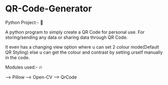 # QR-Code-Generator

Python Project:- 🐍

A python program to simply create a QR Code for personal use.
For storing/sending any data or sharing data through QR Code.


It even has a changing view option where u can set 2 colour mode(Default QR Styling)
else u can get the colour and contrast by setting urself manually in the code. 


Modules used:- 🔥


--> Pillow
--> Open-CV
--> QrCode
